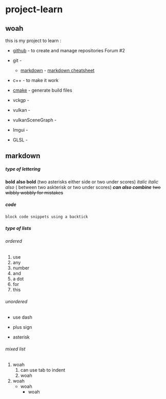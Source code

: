 # project-learn
## woah

 this is my project to learn : 
 * [github](http:///www.github.com) - to create and manage repositories  Forum #2
 * git - 
   * [markdown]() - [markdown cheatsheet](https://github.com/im-luka/markdown-cheatsheet)
    
 * c++ - to make it work
 * [cmake](http://cmake.org) - generate build files
 * vckgp -
 * vulkan - 
 * vulkanSceneGraph -
 * Imgui -
 * GLSL -


## markdown 
##### type of lettering
**bold**  __also bold__  (two asterisks either side or two under scores)
*italic*  _italic also_ ( between two askterisk or two under scores) 
**_can also combine_** 
~~two wibbly wobbly for mistakes~~

##### code
`block code snippets using a backtick`

##### type of lists 
###### ordered
1. use
2. any
3. number
4. and
5. a dot
6. for
7. this

###### unordered
- use dash
+ plus sign
* asterisk

###### mixed list
1. woah
   1.  can use tab to indent
   2.  woah
3. woah
   - woah
     -  woah      




